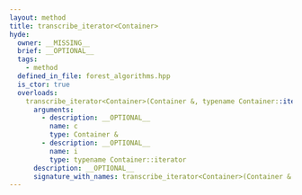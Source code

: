 ```yaml
---
layout: method
title: transcribe_iterator<Container>
hyde:
  owner: __MISSING__
  brief: __OPTIONAL__
  tags:
    - method
  defined_in_file: forest_algorithms.hpp
  is_ctor: true
  overloads:
    transcribe_iterator<Container>(Container &, typename Container::iterator):
      arguments:
        - description: __OPTIONAL__
          name: c
          type: Container &
        - description: __OPTIONAL__
          name: i
          type: typename Container::iterator
      description: __OPTIONAL__
      signature_with_names: transcribe_iterator<Container>(Container & c, typename Container::iterator i)
---
```

